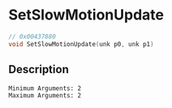 # SetSlowMotionUpdate
```c
// 0x00437880
void SetSlowMotionUpdate(unk p0, unk p1)
```
## Description
```
Minimum Arguments: 2
Maximum Arguments: 2
```

